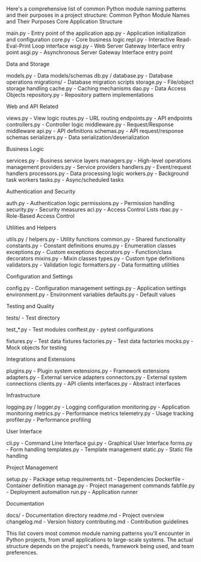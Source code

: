 Here's a comprehensive list of common Python module naming patterns and their purposes in a project structure:
Common Python Module Names and Their Purposes
Core Application Structure

main.py - Entry point of the application
app.py - Application initialization and configuration
core.py - Core business logic
repl.py - Interactive Read-Eval-Print Loop interface
wsgi.py - Web Server Gateway Interface entry point
asgi.py - Asynchronous Server Gateway Interface entry point

Data and Storage

models.py - Data models/schemas
db.py / database.py - Database operations
migrations/ - Database migration scripts
storage.py - File/object storage handling
cache.py - Caching mechanisms
dao.py - Data Access Objects
repository.py - Repository pattern implementations

Web and API Related

views.py - View logic
routes.py - URL routing
endpoints.py - API endpoints
controllers.py - Controller logic
middleware.py - Request/Response middleware
api.py - API definitions
schemas.py - API request/response schemas
serializers.py - Data serialization/deserialization

Business Logic

services.py - Business service layers
managers.py - High-level operations management
providers.py - Service providers
handlers.py - Event/request handlers
processors.py - Data processing logic
workers.py - Background task workers
tasks.py - Async/scheduled tasks

Authentication and Security

auth.py - Authentication logic
permissions.py - Permission handling
security.py - Security measures
acl.py - Access Control Lists
rbac.py - Role-Based Access Control

Utilities and Helpers

utils.py / helpers.py - Utility functions
common.py - Shared functionality
constants.py - Constant definitions
enums.py - Enumeration classes
exceptions.py - Custom exceptions
decorators.py - Function/class decorators
mixins.py - Mixin classes
types.py - Custom type definitions
validators.py - Validation logic
formatters.py - Data formatting utilities

Configuration and Settings

config.py - Configuration management
settings.py - Application settings
environment.py - Environment variables
defaults.py - Default values

Testing and Quality

tests/ - Test directory

test_*.py - Test modules
conftest.py - pytest configurations


fixtures.py - Test data fixtures
factories.py - Test data factories
mocks.py - Mock objects for testing

Integrations and Extensions

plugins.py - Plugin system
extensions.py - Framework extensions
adapters.py - External service adapters
connectors.py - External system connections
clients.py - API clients
interfaces.py - Abstract interfaces

Infrastructure

logging.py / logger.py - Logging configuration
monitoring.py - Application monitoring
metrics.py - Performance metrics
telemetry.py - Usage tracking
profiler.py - Performance profiling

User Interface

cli.py - Command Line Interface
gui.py - Graphical User Interface
forms.py - Form handling
templates.py - Template management
static.py - Static file handling

Project Management

setup.py - Package setup
requirements.txt - Dependencies
Dockerfile - Container definition
manage.py - Project management commands
fabfile.py - Deployment automation
run.py - Application runner

Documentation

docs/ - Documentation directory
readme.md - Project overview
changelog.md - Version history
contributing.md - Contribution guidelines

This list covers most common module naming patterns you'll encounter in Python projects, from small applications to large-scale systems. The actual structure depends on the project's needs, framework being used, and team preferences.